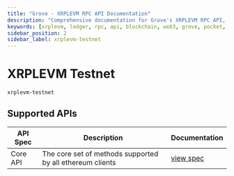 ```yaml
---
title: "Grove - XRPLEVM RPC API Documentation"
description: "Comprehensive documentation for Grove's XRPLEVM RPC API, covering endpoint details and integration strategies for blockchain developers."
keywords: [xrplevm, ledger, rpc, api, blockchain, web3, grove, pocket, pokt, evm, ripple]
sidebar_position: 2
sidebar_label: xrplevm-testnet
---
```


# XRPLEVM Testnet

`xrplevm-testnet`

## Supported APIs

| API Spec | Description                                               | Documentation                  |
| -------- | --------------------------------------------------------- | ------------------------------ |
| Core API | The core set of methods supported by all ethereum clients | [view spec](../specs/core-api) |